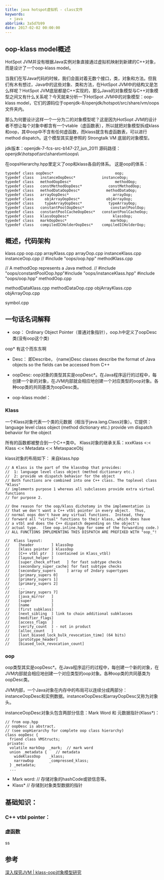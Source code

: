 ```yaml
---
title: java hotspot虚拟机 - class文件
keywords:
  - java
abbrlink: 3a5d7b99
date: 2017-02-02 00:00:00
---
```


## oop-klass model概述

HotSpot JVM并没有根据Java实例对象直接通过虚拟机映射到新建的C++对象，而是设计了一个oop-klass model。

当我们在写Java代码的时候，我们会面对着无数个接口，类，对象和方法。但我们有木有想过，Java中的这些对象、类和方法，在HotSpot JVM中的结构又是怎么样呢？HotSpot JVM底层都是C++实现的，那么Java的对象模型与C++对象模型之间又有什么关系呢？今天就来分析一下HotSpot JVM中的对象模型：oop-klass model，它们的源码位于openjdk-8/openjdk/hotspot/src/share/vm/oops文件夹内。

那么为何要设计这样一个一分为二的对象模型呢？这是因为HotSopt JVM的设计者不想让每个对象中都含有一个vtable（虚函数表），所以就把对象模型拆成klass和oop，其中oop中不含有任何虚函数，而klass就含有虚函数表，可以进行method dispatch。这个模型其实是参照的 Strongtalk VM 底层的对象模型。


jdk版本：openjdk-7-fcs-src-b147-27_jun_2011
源码路径：openjdk\hotspot\src\share\vm\oops\

在oopsHierarchy.hpp里定义了oop和klass各自的体系。
这是oop的体系：

	typedef class oopDesc*                            oop;
	typedef class   instanceOopDesc*            instanceOop;
	typedef class   methodOopDesc*                    methodOop;
	typedef class   constMethodOopDesc*            constMethodOop;
	typedef class   methodDataOopDesc*            methodDataOop;
	typedef class   arrayOopDesc*                    arrayOop;
	typedef class     objArrayOopDesc*            objArrayOop;
	typedef class     typeArrayOopDesc*            typeArrayOop;
	typedef class   constantPoolOopDesc*            constantPoolOop;
	typedef class   constantPoolCacheOopDesc*   constantPoolCacheOop;
	typedef class   klassOopDesc*                    klassOop;
	typedef class   markOopDesc*                    markOop;
	typedef class   compiledICHolderOopDesc*    compiledICHolderOop;

## 概述，代码架构
klass.cpp
oop.cpp
arrayKlass.cpp
arrayOop.cpp
instanceKlass.cpp
instanceOop.cpp  // #include "oops/oop.hpp"
methodKlass.cpp

// A methodOop represents a Java method.
// #include "oops/constantPoolOop.hpp"#include "oops/instanceKlass.hpp" #include "oops/oop.hpp"
methodOop.cpp  

methodDataKlass.cpp
methodDataOop.cpp
objArrayKlass.cpp
objArrayOop.cpp

symbol.cpp


## 一句话名词解释
- oop：
Ordinary Object Pointer（普通对象指针），oop.h中定义了oopDesc类(没有oop这个类)

oop* 有这个而东东啊

- Desc：
即Describe， {name}Desc classes describe the format of Java objects so the fields can be accessed from C++
- oopDesc:
oop对象的类型其实是oopDesc*。在Java程序运行的过程中，每创建一个新的对象，在JVM内部就会相应地创建一个对应类型的oop对象。各种oop类的共同基类为oopDesc类。

- oop-klass model：



### Klass
一个Klass对象代表一个类的元数据（相当于java.lang.Class对象）。它提供：
language level class object (method dictionary etc.)
provide vm dispatch behavior for the object

所有的函数都被整合到一个C++类中。
Klass对象的继承关系：xxxKlass <:< Klass <:< Metadata <:< MetaspaceObj

klass对象的布局如下：
来自klass.hpp

	// A Klass is the part of the klassOop that provides:
	//  1: language level class object (method dictionary etc.)
	//  2: provide vm dispatch behavior for the object
	// Both functions are combined into one C++ class. The toplevel class "Klass"
	// implements purpose 1 whereas all subclasses provide extra virtual functions
	// for purpose 2.

	// One reason for the oop/klass dichotomy in the implementation is
	// that we don't want a C++ vtbl pointer in every object.  Thus,
	// normal oops don't have any virtual functions.  Instead, they
	// forward all "virtual" functions to their klass, which does have
	// a vtbl and does the C++ dispatch depending on the object's
	// actual type.  (See oop.inline.hpp for some of the forwarding code.)
	// ALL FUNCTIONS IMPLEMENTING THIS DISPATCH ARE PREFIXED WITH "oop_"!

	//  Klass layout:
	//    [header        ] klassOop
	//    [klass pointer ] klassOop
	//    [C++ vtbl ptr  ] (contained in Klass_vtbl)
	//    [layout_helper ]
	//    [super_check_offset   ] for fast subtype checks
	//    [secondary_super_cache] for fast subtype checks
	//    [secondary_supers     ] array of 2ndary supertypes
	//    [primary_supers 0]
	//    [primary_supers 1]
	//    [primary_supers 2]
	//    ...
	//    [primary_supers 7]
	//    [java_mirror   ]
	//    [super         ]
	//    [name          ]
	//    [first subklass]
	//    [next_sibling  ] link to chain additional subklasses
	//    [modifier_flags]
	//    [access_flags  ]
	//    [verify_count  ] - not in product
	//    [alloc_count   ]
	//    [last_biased_lock_bulk_revocation_time] (64 bits)
	//    [prototype_header]
	//    [biased_lock_revocation_count]


### oop

oop类型其实是oopDesc*。在Java程序运行的过程中，每创建一个新的对象，在JVM内部就会相应地创建一个对应类型的oop对象。各种oop类的共同基类为oopDesc类。

JVM内部，一个Java对象在内存中的布局可以连续分成两部分：instanceOopDesc和实例数据。instanceOopDesc和arrayOopDesc又称为对象头。

instanceOopDesc对象头包含两部分信息：Mark Word 和 元数据指针(Klass*)：


	// from oop.hpp
	// oopDesc is abstract.
	// (see oopHierarchy for complete oop class hierarchy)
	class oopDesc {
	  friend class VMStructs;
	 private:
	  volatile markOop  _mark;  // mark word
	  union _metadata {    // metadata
	    wideKlassOop    _klass;
	    narrowOop       _compressed_klass;
	  } _metadata;
	  ...


- Mark word: // 存储对象的hashCode或锁信息等。
- Klass*  // 存储到对象类型数据的指针




## 基础知识：

### C++ vtbl pointer：

### 虚函数
ss



## 参考
[深入探究JVM | klass-oop对象模型研究](http://www.sczyh30.com/posts/Java/jvm-klass-oop/)
